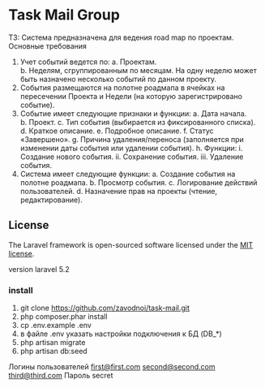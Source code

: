 # Task Mail Group

ТЗ:
Система предназначена для ведения road map по проектам.
Основные требования
1.	Учет событий ведется по:
    a.	Проектам.   
    b.	Неделям, сгруппированным по месяцам.  На одну неделю может быть назначено несколько событий по данном проекту.
2.	События размещаются на полотне роадмапа в ячейках на пересечении Проекта и Недели (на которую зарегистрировано событие).
3.	Событие имеет следующие признаки и функции:
    a.	Дата начала.    
    b.	Проект.
    c.	Тип события (выбирается из фиксированного списка).
    d.	Краткое описание.
    e.	Подробное описание.
    f.	Статус «Завершено».
    g.	Причина удаления/переноса (заполняется при изменении даты события или удалении события).
    h.	Функции:
        i.	Создание нового события.
        ii.	Сохранение события.
        iii.	Удаление события.
4.	Система имеет следующие функции:
    a.	Создание события на полотне роадмапа.
    b.	Просмотр события.
    c.	Логирование действий пользователей.
    d.	Назначение прав на проекты (чтение, редактирование).
    
## License
The Laravel framework is open-sourced software licensed under the [MIT license](http://opensource.org/licenses/MIT).

version laravel 5.2
### install
1. git clone https://github.com/zavodnoi/task-mail.git
2. php composer.phar install
3. cp .env.example .env
4. в файле .env указать настройки подключения к БД (DB_*)
5. php artisan migrate
6. php artisan db:seed

Логины пользователей
first@first.com
second@second.com
third@third.com
Пароль secret
